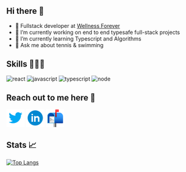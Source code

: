 ## Hi there 👋
- 💼 Fullstack developer at [Wellness Forever](https://www.wellnessforever.com)
- 🔭 I’m currently working on end to end typesafe full-stack projects
- 🌱 I’m currently learning Typescript and Algorithms
- 💬 Ask me about tennis & swimming

## Skills 👷🏼‍♂️
![react](https://cdn.jsdelivr.net/gh/devicons/devicon@latest/icons/react/react-original.svg)
![javascript](https://cdn.jsdelivr.net/gh/devicons/devicon@latest/icons/javascript/javascript-original.svg)
![typescript](https://cdn.jsdelivr.net/gh/devicons/devicon@latest/icons/typescript/typescript-original.svg)
![node](https://cdn.jsdelivr.net/gh/devicons/devicon@latest/icons/nodejs/nodejs-original.svg)

## Reach out to me here 🔗
[![twitter](https://raw.githubusercontent.com/tiwariaditya15/tiwariaditya15/main/socials/icons8-twitter-48.png)](https://twitter.com/tiwariaditya15)
[![linkedin](https://raw.githubusercontent.com/tiwariaditya15/tiwariaditya15/main/socials/icons8-linkedin-circled-48.png)](https://www.linkedin.com/in/aditya-tiwari-9272b91a7)
[![gmail](https://raw.githubusercontent.com/tiwariaditya15/tiwariaditya15/main/socials/icons8-open-mailbox-with-raised-flag-48.png)](tiwariaditya1579@gmail.com)

## Stats 📈
[![Top Langs](https://github-readme-stats.vercel.app/api/top-langs/?username=tiwariaditya15&layout=compact)](https://github.com/tiwariaditya15)
